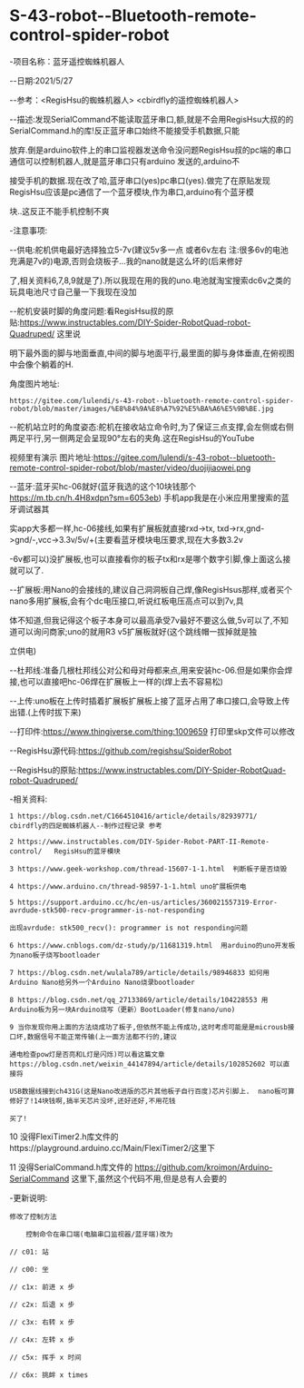 # S-43-robot--Bluetooth-remote-control-spider-robot

  -项目名称：蓝牙遥控蜘蛛机器人

  --日期:2021/5/27

  --参考：<RegisHsu的蜘蛛机器人>   <cbirdfly的遥控蜘蛛机器人>

  --描述:发现SerialCommand不能读取蓝牙串口,额,就是不会用RegisHsu大叔的的SerialCommand.h的库!反正蓝牙串口始终不能接受手机数据,只能

  放弃.倒是arduino软件上的串口监视器发送命令没问题RegisHsu叔的pc端的串口通信可以控制机器人,就是蓝牙串口只有arduino 发送的,arduino不

  接受手机的数据.现在改了哈,蓝牙串口(yes)pc串口(yes).做完了在原贴发现RegisHsu应该是pc通信了一个蓝牙模块,作为串口,arduino有个蓝牙模

  块..这反正不能手机控制不爽

  -注意事项:

  --供电:舵机供电最好选择独立5-7v(建议5v多一点 或者6v左右 注:很多6v的电池充满是7v的)电源,否则会烧板子...我的nano就是这么坏的(后来修好

  了,相关资料6,7,8,9就是了).所以我现在用的我的uno.电池就淘宝搜索dc6v之类的玩具电池尺寸自己量一下我现在没加

  --舵机安装时脚的角度问题:看RegisHsu叔的原贴:https://www.instructables.com/DIY-Spider-RobotQuad-robot-Quadruped/ 这里说

  明下最外面的脚与地面垂直,中间的脚与地面平行,最里面的脚与身体垂直,在俯视图中会像个躺着的H.

  角度图片地址:

    https://gitee.com/lulendi/s-43-robot--bluetooth-remote-control-spider-robot/blob/master/images/%E8%84%9A%E8%A7%92%E5%BA%A6%E5%9B%BE.jpg


  --舵机站立时的角度姿态:舵机在接收站立命令时,为了保证三点支撑,会左侧或右侧两足平行,另一侧两足会呈现90°左右的夹角.这在RegisHsu的YouTube

  视频里有演示
        图片地址:https://gitee.com/lulendi/s-43-robot--bluetooth-remote-control-spider-robot/blob/master/video/duojijiaowei.png


  --蓝牙:蓝牙买hc-06就好(蓝牙我选的这个10块钱那个 https://m.tb.cn/h.4H8xdpn?sm=6053eb) 手机app我是在小米应用里搜索的蓝牙调试器其

  实app大多都一样,hc-06接线,如果有扩展板就直接rxd->tx, txd->rx,gnd->gnd/-,vcc->3.3v/5v/+(主要看蓝牙模块电压要求,现在大多数3.2v

  -6v都可以)没扩展板,也可以直接看你的板子tx和rx是哪个数字引脚,像上面这么接就可以了.

  --扩展板:用Nano的会接线的,建议自己洞洞板自己焊,像RegisHsus那样,或者买个nano多用扩展板,会有个dc电压接口,听说红板电压高点可以到7v,具

  体不知道,但我记得这个板子本身可以最高承受7v最好不要这么做,5v可以了,不知道可以询问商家;uno的就用R3 v5扩展板就好(这个跳线帽一拔掉就是独

  立供电)

  --杜邦线:准备几根杜邦线公对公和母对母都来点,用来安装hc-06.但是如果你会焊接,也可以直接吧hc-06焊在扩展板上一样的(焊上去不容易松)

  --上传:uno板在上传时插着扩展板扩展板上接了蓝牙占用了串口接口,会导致上传出错.(上传时拔下来)

  --打印件:https://www.thingiverse.com/thing:1009659 打印里skp文件可以修改

  --RegisHsu源代码:https://github.com/regishsu/SpiderRobot

  --RegisHsu的原贴:https://www.instructables.com/DIY-Spider-RobotQuad-robot-Quadruped/

  -相关资料:

    1 https://blog.csdn.net/C1664510416/article/details/82939771/  cbirdfly的四足蜘蛛机器人--制作过程记录 参考

    2 https://www.instructables.com/DIY-Spider-Robot-PART-II-Remote-control/   RegisHsu的蓝牙模块

    3 https://www.geek-workshop.com/thread-15607-1-1.html  判断板子是否烧毁

    4 https://www.arduino.cn/thread-98597-1-1.html uno扩展板供电

    5 https://support.arduino.cc/hc/en-us/articles/360021557319-Error-avrdude-stk500-recv-programmer-is-not-responding  

    出现avrdude: stk500_recv(): programmer is not responding问题

    6 https://www.cnblogs.com/dz-study/p/11681319.html  用arduino的uno开发板为nano板子烧写bootloader

    7 https://blog.csdn.net/wulala789/article/details/98946833 如何用Arduino Nano给另外一个Arduino Nano烧录bootloader

    8 https://blog.csdn.net/qq_27133869/article/details/104228553 用Arduino板为另一块Arduino烧写（更新）BootLoader(修复nano/uno)

    9 当你发现你用上面的方法烧成功了板子,但依然不能上传成功,这时考虑可能是是microusb接口坏,数据信号不能正常传输(上一面方法都不行的,建议

    通电检查pow灯是否亮和L灯是闪烁)可以看这篇文章https://blog.csdn.net/weixin_44147894/article/details/102852602 可以直接将

    USB数据线接到ch431G(这是Nano改进版的芯片其他板子自行百度)芯片引脚上.  nano板可算修好了!14块钱啊,搞半天芯片没坏,还好还好,不用花钱

    买了!

   10 没得FlexiTimer2.h库文件的https://playground.arduino.cc/Main/FlexiTimer2/这里下

   11 没得SerialCommand.h库文件的 https://github.com/kroimon/Arduino-SerialCommand 这里下,虽然这个代码不用,但是总有人会要的

  -更新说明:

    修改了控制方法

        控制命令在串口端(电脑串口监视器/蓝牙端)改为

    // c01: 站

    // c00: 坐

    // c1x: 前进 x 步

    // c2x: 后退 x 步

    // c3x: 右转 x 步

    // c4x: 左转 x 步

    // c5x: 挥手 x 时间

    // c6x: 挑衅 x times


